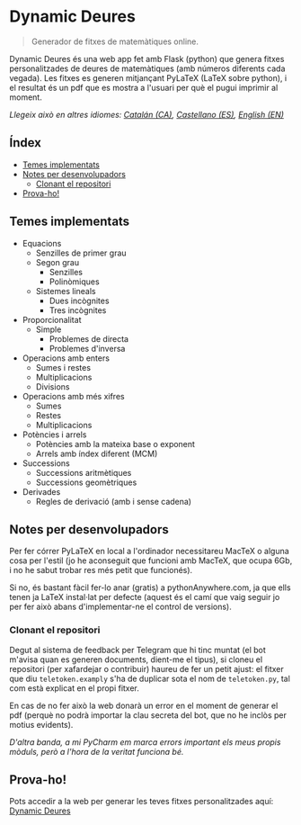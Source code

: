 # Dynamic Deures

> Generador de fitxes de matemàtiques online.

Dynamic Deures és una web app fet amb Flask (python) que genera fitxes personalitzades de deures de matemàtiques (amb números diferents cada vegada).
Les fitxes es generen mitjançant PyLaTeX (LaTeX sobre python), i el resultat és un pdf que es mostra a l'usuari per què el pugui imprimir al moment.

_Llegeix això en altres idiomes: [Catalán (CA)](README.md), [Castellano (ES)](README.es.md), [English (EN)](README.en.md)_
## Índex
- [Temes implementats](#temes-implementats)
- [Notes per desenvolupadors](#notes-per-desenvolupadors)
  - [Clonant el repositori](#clonant-el-repositori)
- [Prova-ho!](#prova-ho)

## Temes implementats
- Equacions
  - Senzilles de primer grau
  - Segon grau
    - Senzilles
    - Polinòmiques
  - Sistemes lineals
    - Dues incògnites
    - Tres incògnites
- Proporcionalitat
  - Simple
    - Problemes de directa
    - Problemes d'inversa
- Operacions amb enters
  - Sumes i restes
  - Multiplicacions
  - Divisions
- Operacions amb més xifres
  - Sumes
  - Restes
  - Multiplicacions
- Potències i arrels
  - Potències amb la mateixa base o exponent
  - Arrels amb índex diferent (MCM)
- Successions
  - Successions aritmètiques
  - Successions geomètriques
- Derivades
  - Regles de derivació (amb i sense cadena)

## Notes per desenvolupadors
Per fer córrer PyLaTeX en local a l'ordinador necessitareu MacTeX o alguna cosa per l'estil (jo he aconseguit que funcioni amb MacTeX, que ocupa 6Gb, i no he sabut trobar res més petit que funcionés).

Si no, és bastant fàcil fer-lo anar (gratis) a pythonAnywhere.com, ja que ells tenen ja LaTeX instal·lat per defecte (aquest és el camí que vaig seguir jo per fer això abans d'implementar-ne el control de versions).

### Clonant el repositori
Degut al sistema de feedback per Telegram que hi tinc muntat (el bot m'avisa quan es generen documents, dient-me el tipus), si cloneu el repositori (per xafardejar o contribuir) haureu de fer un petit ajust: el fitxer que diu `teletoken.examply` s'ha de duplicar sota el nom de `teletoken.py`, tal com està explicat en el propi fitxer.

En cas de no fer això la web donarà un error en el moment de generar el pdf (perquè no podrà importar la clau secreta del bot, que no he inclòs per motius evidents).

_D'altra banda, a mi PyCharm em marca errors important els meus propis mòduls, però a l'hora de la veritat funciona bé._

## Prova-ho!
Pots accedir a la web per generar les teves fitxes personalitzades aquí: [Dynamic Deures](http://bit.ly/DynamicDeures)

